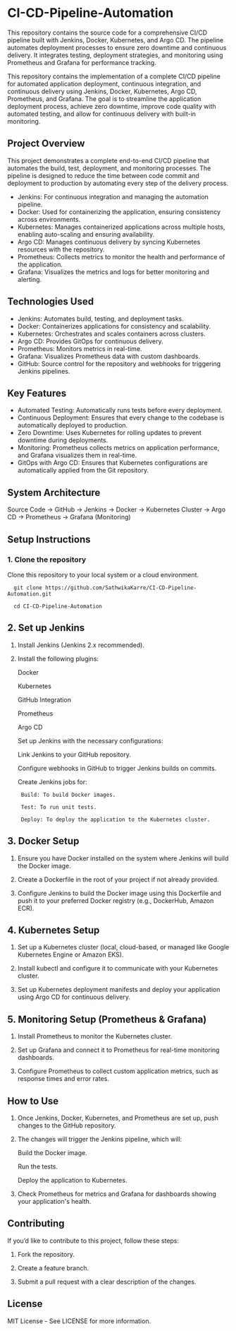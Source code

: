 # CI-CD-Pipeline-Automation
This repository contains the source code for a comprehensive CI/CD pipeline built with Jenkins, Docker, Kubernetes, and Argo CD. The pipeline automates deployment processes to ensure zero downtime and continuous delivery. It integrates testing, deployment strategies, and monitoring using Prometheus and Grafana for performance tracking.

This repository contains the implementation of a complete CI/CD pipeline for automated application deployment, continuous integration, and continuous delivery using Jenkins, Docker, Kubernetes, Argo CD, Prometheus, and Grafana. The goal is to streamline the application deployment process, achieve zero downtime, improve code quality with automated testing, and allow for continuous delivery with built-in monitoring.

## Project Overview
This project demonstrates a complete end-to-end CI/CD pipeline that automates the build, test, deployment, and monitoring processes. The pipeline is designed to reduce the time between code commit and deployment to production by automating every step of the delivery process.

- Jenkins: For continuous integration and managing the automation pipeline.
- Docker: Used for containerizing the application, ensuring consistency across environments.
- Kubernetes: Manages containerized applications across multiple hosts, enabling auto-scaling and ensuring availability.
- Argo CD: Manages continuous delivery by syncing Kubernetes resources with the repository.
- Prometheus: Collects metrics to monitor the health and performance of the application.
- Grafana: Visualizes the metrics and logs for better monitoring and alerting.

## Technologies Used
- Jenkins: Automates build, testing, and deployment tasks.
- Docker: Containerizes applications for consistency and scalability.
- Kubernetes: Orchestrates and scales containers across clusters.
- Argo CD: Provides GitOps for continuous delivery.
- Prometheus: Monitors metrics in real-time.
- Grafana: Visualizes Prometheus data with custom dashboards.
- GitHub: Source control for the repository and webhooks for triggering Jenkins pipelines.

## Key Features
- Automated Testing: Automatically runs tests before every deployment.
- Continuous Deployment: Ensures that every change to the codebase is automatically deployed to production.
- Zero Downtime: Uses Kubernetes for rolling updates to prevent downtime during deployments.
- Monitoring: Prometheus collects metrics on application performance, and Grafana visualizes them in real-time.
- GitOps with Argo CD: Ensures that Kubernetes configurations are automatically applied from the Git repository.
  
## System Architecture

Source Code -> GitHub -> Jenkins -> Docker -> Kubernetes Cluster -> Argo CD -> Prometheus -> Grafana (Monitoring)

## Setup Instructions

### 1. Clone the repository
Clone this repository to your local system or a cloud environment.

      git clone https://github.com/SathwikaKarre/CI-CD-Pipeline-Automation.git
      
      cd CI-CD-Pipeline-Automation

## 2. Set up Jenkins

1. Install Jenkins (Jenkins 2.x recommended).


2. Install the following plugins:

    Docker
    
    Kubernetes
    
    GitHub Integration
    
    Prometheus
    
    Argo CD

    Set up Jenkins with the necessary configurations:
    
    Link Jenkins to your GitHub repository.
    
    Configure webhooks in GitHub to trigger Jenkins builds on commits.
    
    Create Jenkins jobs for:

        Build: To build Docker images.
        
        Test: To run unit tests.
        
        Deploy: To deploy the application to the Kubernetes cluster.


## 3. Docker Setup

1. Ensure you have Docker installed on the system where Jenkins will build the Docker image.


2. Create a Dockerfile in the root of your project if not already provided.


3. Configure Jenkins to build the Docker image using this Dockerfile and push it to your preferred Docker registry (e.g., DockerHub, Amazon ECR).



## 4. Kubernetes Setup

1. Set up a Kubernetes cluster (local, cloud-based, or managed like Google Kubernetes Engine or Amazon EKS).

2. Install kubectl and configure it to communicate with your Kubernetes cluster.

3. Set up Kubernetes deployment manifests and deploy your application using Argo CD for continuous delivery.


## 5. Monitoring Setup (Prometheus & Grafana)

1. Install Prometheus to monitor the Kubernetes cluster.


2. Set up Grafana and connect it to Prometheus for real-time monitoring dashboards.


3. Configure Prometheus to collect custom application metrics, such as response times and error rates.



## How to Use

1. Once Jenkins, Docker, Kubernetes, and Prometheus are set up, push changes to the GitHub repository.


2. The changes will trigger the Jenkins pipeline, which will:

    Build the Docker image.
    
    Run the tests.
    
    Deploy the application to Kubernetes.


3. Check Prometheus for metrics and Grafana for dashboards showing your application's health.



## Contributing

If you’d like to contribute to this project, follow these steps:

1. Fork the repository.


2. Create a feature branch.


3. Submit a pull request with a clear description of the changes.



## License

MIT License - See LICENSE for more information.


